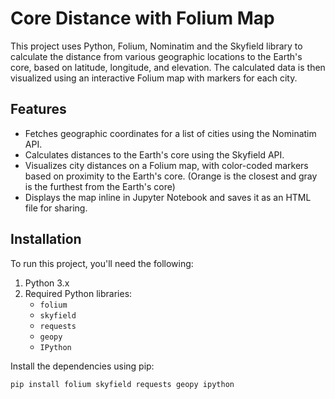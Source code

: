 # Core Distance with Folium MapThis project uses Python, Folium, Nominatim and the Skyfield library to calculate the distance from various geographic locations to the Earth's core, based on latitude, longitude, and elevation. The calculated data is then visualized using an interactive Folium map with markers for each city.## Features- Fetches geographic coordinates for a list of cities using the Nominatim API.- Calculates distances to the Earth's core using the Skyfield API.- Visualizes city distances on a Folium map, with color-coded markers based on proximity to the Earth's core. (Orange is the closest and gray is the furthest from the Earth's core)- Displays the map inline in Jupyter Notebook and saves it as an HTML file for sharing.## InstallationTo run this project, you'll need the following:1. Python 3.x2. Required Python libraries:   - `folium`   - `skyfield`   - `requests`   - `geopy`   - `IPython`Install the dependencies using pip:```bashpip install folium skyfield requests geopy ipython